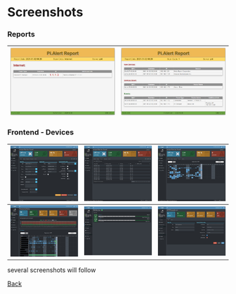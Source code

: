 # Screenshots
<!--- --------------------------------------------------------------------- --->

### Reports

  | ![Report 1][report1] | ![Report 2][report2] |
  | -------------------- | -------------------- |


### Frontend - Devices

  | ![Screen 1][screen1]                            | ![Screen 2][screen2]                         | ![Screen 3][screen3]                                           | 
  | ----------------------------------------------- | -------------------------------------------- | -------------------------------------------------------------- |
  | ![Screen 4][screen4]                            | ![Webservices screen dark][webservices_dark] | ![Webservices Details screen dark][webservices_details_dark]   |

several screenshots will follow

[Back](https://github.com/leiweibau/Pi.Alert)


[report1]: ./img/report_01.jpg               "Report sample 1"
[report2]: ./img/report_02.jpg               "Report sample 2"

[screen1]: ./img/2_1_device_details.jpg       "Screen 1"
[screen2]: ./img/2_2_device_sessions.jpg      "Screen 2"
[screen3]: ./img/2_3_device_presence.jpg      "Screen 3"
[screen4]: ./img/3_presence.jpg               "Screen 4"

[webservices_dark]: ./img/7_webservices.jpg                   "Webservices screen dark"
[webservices_details_dark]: ./img/8_webservices_details.jpg   "Webservices Details screen dark"